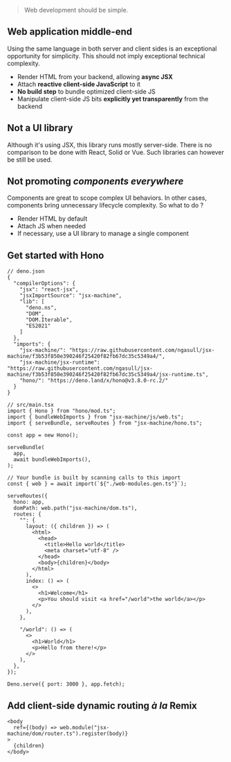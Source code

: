 > Web development should be simple.

## Web application middle-end

Using the same language in both server and client sides is an exceptional opportunity for simplicity.
This should not imply exceptional technical complexity.

- Render HTML from your backend, allowing **async JSX**
- Attach **reactive client-side JavaScript** to it
- **No build step** to bundle optimized client-side JS
- Manipulate client-side JS bits **explicitly yet transparently** from the backend

## Not a UI library

Although it's using JSX, this library runs mostly server-side.
There is no comparison to be done with React, Solid or Vue.
Such libraries can however be still be used.

## Not promoting _components everywhere_

Components are great to scope complex UI behaviors. In other cases, components bring unnecessary lifecycle complexity. So what to do ?

- Render HTML by default
- Attach JS when needed
- If necessary, use a UI library to manage a single component

## Get started with Hono

```jsonc
// deno.json
{
  "compilerOptions": {
    "jsx": "react-jsx",
    "jsxImportSource": "jsx-machine",
    "lib": [
      "deno.ns",
      "DOM",
      "DOM.Iterable",
      "ES2021"
    ]
  },
  "imports": {
    "jsx-machine/": "https://raw.githubusercontent.com/ngasull/jsx-machine/f3b53f850e390246f25420f82fb67dc35c5349a4/",
    "jsx-machine/jsx-runtime": "https://raw.githubusercontent.com/ngasull/jsx-machine/f3b53f850e390246f25420f82fb67dc35c5349a4/jsx-runtime.ts",
    "hono/": "https://deno.land/x/hono@v3.8.0-rc.2/"
  }
}
```

```tsx
// src/main.tsx
import { Hono } from "hono/mod.ts";
import { bundleWebImports } from "jsx-machine/js/web.ts";
import { serveBundle, serveRoutes } from "jsx-machine/hono.ts";

const app = new Hono();

serveBundle(
  app,
  await bundleWebImports(),
);

// Your bundle is built by scanning calls to this import
const { web } = await import(`${"./web-modules.gen.ts"}`);

serveRoutes({
  hono: app,
  domPath: web.path("jsx-machine/dom.ts"),
  routes: {
    "": {
      layout: ({ children }) => (
        <html>
          <head>
            <title>Hello world</title>
            <meta charset="utf-8" />
          </head>
          <body>{children}</body>
        </html>
      ),
      index: () => (
        <>
          <h1>Welcome</h1>
          <p>You should visit <a href="/world">the world</a></p>
        </>
      ),
    },

    "/world": () => (
      <>
        <h1>World</h1>
        <p>Hello from there!</p>
      </>
    ),
  },
});

Deno.serve({ port: 3000 }, app.fetch);
```

## Add client-side dynamic routing _à la_ Remix

```tsx
<body
  ref={(body) => web.module("jsx-machine/dom/router.ts").register(body)}
>
  {children}
</body>
```
